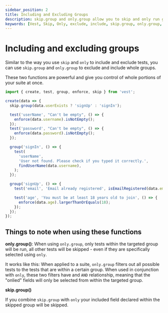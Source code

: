 ```yaml
---
sidebar_position: 2
title: Including and Excluding Groups
description: skip.group and only.group allow you to skip and only run groups or tests in a group
keywords: [Vest, Skip, Only, exclude, include, skip.group, only.group, group]
---
```


# Including and excluding groups

Similar to the way you use `skip` and `only` to include and exclude tests, you can use `skip.group` and `only.group` to exclude and include whole groups.

These two functions are powerful and give you control of whole portions of your suite at once.

```js
import { create, test, group, enforce, skip } from 'vest';

create(data => {
  skip.group(data.userExists ? 'signUp' : 'signIn');

  test('userName', "Can't be empty", () => {
    enforce(data.username).isNotEmpty();
  });
  test('password', "Can't be empty", () => {
    enforce(data.password).isNotEmpty();
  });

  group('signIn', () => {
    test(
      'userName',
      'User not found. Please check if you typed it correctly.',
      findUserName(data.username),
    );
  });

  group('signUp', () => {
    test('email', 'Email already registered', isEmailRegistered(data.email));

    test('age', 'You must be at least 18 years old to join', () => {
      enforce(data.age).largerThanOrEquals(18);
    });
  });
});
```

## Things to note when using these functions

**only.group()**:
When using `only.group`, only tests within the targeted group will be run, all other tests will be skipped - even if they are specifically selected using `only`.

It works like this:
When applied to a suite, `only.group` filters out all possible tests to the tests that are within a certain group. When used in conjunction with `only`, these two filters have and `AND` relationship, meaning that the "onlied" fields will only be selected from within the targeted group.

**skip.group()**

If you combine `skip.group` with `only` your included field declared within the skipped group will be skipped.
